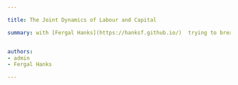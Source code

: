 ```yaml
---

title: The Joint Dynamics of Labour and Capital

summary: with [Fergal Hanks](https://hanksf.github.io/)  trying to break line


authors:
- admin
- Fergal Hanks

---
```

